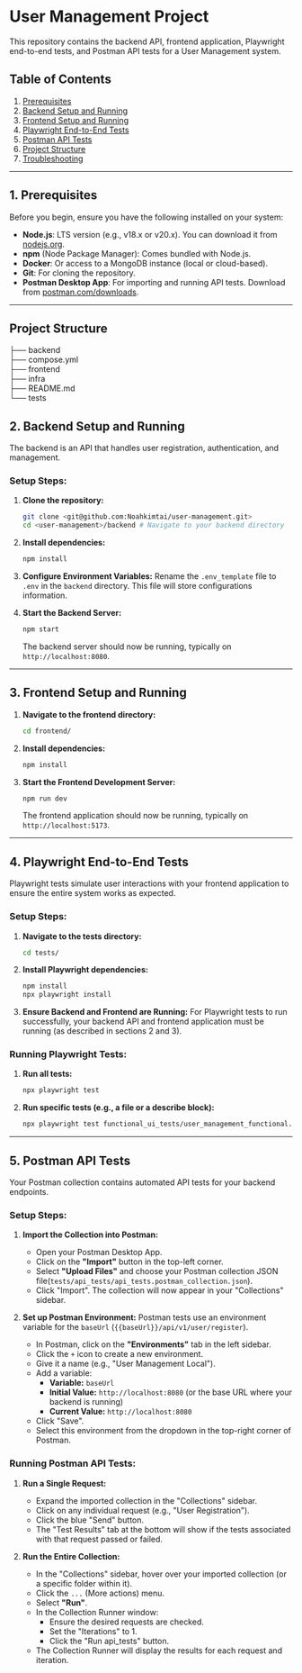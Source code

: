 # User Management Project

This repository contains the backend API, frontend application, Playwright end-to-end tests, and Postman API tests for a User Management system.

## Table of Contents

1.  [Prerequisites](#1-prerequisites)
2.  [Backend Setup and Running](#2-backend-setup-and-running)
3.  [Frontend Setup and Running](#3-frontend-setup-and-running)
4.  [Playwright End-to-End Tests](#4-playwright-end-to-end-tests)
5.  [Postman API Tests](#5-postman-api-tests)
6.  [Project Structure](#6-project-structure)
7.  [Troubleshooting](#7-troubleshooting)

---

## 1. Prerequisites

Before you begin, ensure you have the following installed on your system:

* **Node.js**: LTS version (e.g., v18.x or v20.x). You can download it from [nodejs.org](https://nodejs.org/).
* **npm** (Node Package Manager): Comes bundled with Node.js.
* **Docker**: Or access to a MongoDB instance (local or cloud-based).
* **Git**: For cloning the repository.
* **Postman Desktop App**: For importing and running API tests. Download from [postman.com/downloads](https://www.postman.com/downloads/).

---
## Project Structure
├── backend  
├── compose.yml  
├── frontend  
├── infra   
├── README.md  
└── tests 

## 2. Backend Setup and Running

The backend is an API that handles user registration, authentication, and management.

### Setup Steps:

1.  **Clone the repository:**
    ```bash
    git clone <git@github.com:Noahkimtai/user-management.git>
    cd <user-management>/backend # Navigate to your backend directory
    ```

2.  **Install dependencies:**
    ```bash
    npm install
    ```

3.  **Configure Environment Variables:**
    Rename the `.env_template` file to  `.env` in the `backend` directory. This file will store configurations information.

4.  **Start the Backend Server:**
    ```bash
    npm start
    ```
    The backend server should now be running, typically on `http://localhost:8080`.

---

## 3. Frontend Setup and Running

1.  **Navigate to the frontend directory:**
    ```bash
    cd frontend/
    ```

2.  **Install dependencies:**
    ```bash
    npm install
    ```

4.  **Start the Frontend Development Server:**
    ```bash
    npm run dev
    ```
    The frontend application should now be running, typically on `http://localhost:5173`.

---

## 4. Playwright End-to-End Tests

Playwright tests simulate user interactions with your frontend application to ensure the entire system works as expected.

### Setup Steps:

1.  **Navigate to the tests directory:**
    ```bash
    cd tests/
    ```
1.  **Install Playwright dependencies:**
    ```bash
    npm install
    npx playwright install
    ```
1.  **Ensure Backend and Frontend are Running:**
    For Playwright tests to run successfully, your backend API and frontend application must be running (as described in sections 2 and 3).

### Running Playwright Tests:

1.  **Run all tests:**
    ```bash
    npx playwright test
    ```

1.  **Run specific tests (e.g., a file or a describe block):**
    ```bash
    npx playwright test functional_ui_tests/user_management_functional.spec.ts
    ```
---

## 5. Postman API Tests

Your Postman collection contains automated API tests for your backend endpoints.

### Setup Steps:

1.  **Import the Collection into Postman:**
    * Open your Postman Desktop App.
    * Click on the **"Import"** button in the top-left corner.
    * Select **"Upload Files"** and choose your Postman collection JSON file(`tests/api_tests/api_tests.postman_collection.json`).
    * Click "Import".
    The collection will now appear in your "Collections" sidebar.

2.  **Set up Postman Environment:**
    Postman tests use an environment variable for the `baseUrl` (`{{baseUrl}}/api/v1/user/register`).

    * In Postman, click on the **"Environments"** tab in the left sidebar.
    * Click the `+` icon to create a new environment.
    * Give it a name (e.g., "User Management Local").
    * Add a variable:
        * **Variable:** `baseUrl`
        * **Initial Value:** `http://localhost:8080` (or the base URL where your backend is running)
        * **Current Value:** `http://localhost:8080`
    * Click "Save".
    * Select this environment from the dropdown in the top-right corner of Postman.

### Running Postman API Tests:

1.  **Run a Single Request:**
    * Expand the imported collection in the "Collections" sidebar.
    * Click on any individual request (e.g., "User Registration").
    * Click the blue "Send" button.
    * The "Test Results" tab at the bottom will show if the tests associated with that request passed or failed.

2.  **Run the Entire Collection:**
    * In the "Collections" sidebar, hover over your imported collection (or a specific folder within it).
    * Click the `...` (More actions) menu.
    * Select **"Run"**.
    * In the Collection Runner window:
        * Ensure the desired requests are checked.
        * Set the "Iterations" to 1.
        * Click the "Run api_tests" button.
    * The Collection Runner will display the results for each request and iteration.
 
